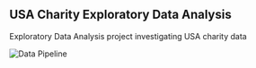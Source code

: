## USA Charity Exploratory Data Analysis
Exploratory Data Analysis project investigating USA charity data

![Data Pipeline](/IMG/Screen%Shot%2019-09-13%at%2.02.22%PM.png)
